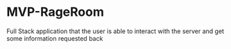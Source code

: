 # MVP-RageRoom
Full Stack application that the user is able to interact with the server and get some information requested back
